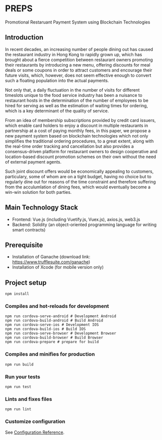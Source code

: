 # PREPS
Promotional Restaruant Payment System using Blockchain Technologies
## Introduction
In recent decades, an increasing number of people dining out has caused the restaurant industry in Hong Kong to rapidly grown up, which has brought about a fierce competition between restaurant owners promoting their restaurants by introducing a new menu, offering discounts for meal deals or some coupons in order to attract customers and encourage their future visits, which, however, does not seem effective enough to convert such a floating population into the actual payments.

Not only that, a daily fluctuation in the number of visits for different timeslots unique to the food service industry has been a nuisance to restaurant hosts in the determination of the number of employees to be hired for serving as well as the estimation of waiting times for ordering, which is a key determinant of the quality of service.

From an idea of membership subscriptions provided by credit card issuers, which enable card holders to enjoy a discount in multiple restaurants in partnership at a cost of paying monthly fees, in this paper, we propose a new payment system based on blockchain technologies which not only simplifies the traditional ordering procedures, to a great extent, along with the real-time order tracking and cancellation but also provides a consensus-driven platform for restaurant owners to design cooperative and location-based discount promotion schemes on their own without the need of external payment agents.

Such joint discount offers would be economically appealing to customers, particulary, some of whom are on a tight budget, having no choice but to regularly dine out for reasons of the time constraint and therefore suffering from the acculumlation of dining fees, which would eventually become a win-win solution for both parties.

## Main Technology Stack
* Frontend: Vue.js (including Vuetify.js, Vuex.js), axios.js, web3.js
* Backend: Solidity (an object-oriented programming language for writing smart contracts)

## Prerequisite
* Installation of Ganache (download link: https://www.trufflesuite.com/ganache)
* Installation of Xcode (for mobile version only)

## Project setup
```
npm install
```

### Compiles and hot-reloads for development
```
npm run cordova-serve-android # Development Android 
npm run cordova-build-android # Build Android 
npm run cordova-serve-ios # Development IOS 
npm run cordova-build-ios # Build IOS 
npm run cordova-serve-browser # Development Browser 
npm run cordova-build-browser # Build Browser 
npm run cordova-prepare # prepare for build 
```

### Compiles and minifies for production
```
npm run build
```

### Run your tests
```
npm run test
```

### Lints and fixes files
```
npm run lint
```

### Customize configuration
See [Configuration Reference](https://cli.vuejs.org/config/).
